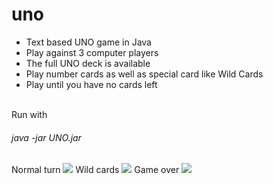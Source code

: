 # uno
- Text based UNO game in Java
- Play against 3 computer players
- The full UNO deck is available
- Play number cards as well as special card like Wild Cards
- Play until you have no cards left
<br>
Run with <h6>java -jar UNO.jar</h6>

Normal turn
<img src="https://i.imgur.com/spHnO9F.png">
Wild cards
<img src="https://i.imgur.com/fuoPGLa.png">
Game over
<img src="https://i.imgur.com/krNzxH0.png">
